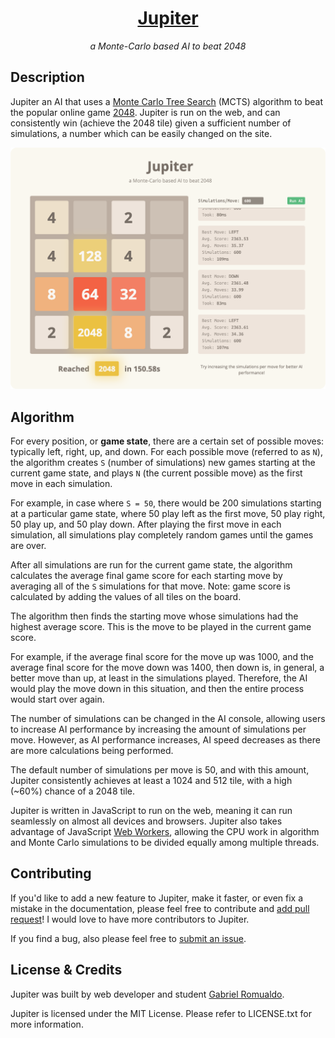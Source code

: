 <h1 align="center"><a href="https://xtrp.github.io/jupiter/">Jupiter</a></h1>
<p align="center"><em>a Monte-Carlo based AI to beat 2048</em></p>

## Description

Jupiter an AI that uses a [Monte Carlo Tree Search](https://en.wikipedia.org/wiki/Monte_Carlo_tree_search) (MCTS) algorithm to beat the popular online game [2048](https://play2048.co/). Jupiter is run on the web, and can consistently win (achieve the 2048 tile) given a sufficient number of simulations, a number which can be easily changed on the site.

![Demo Image](demo-image.png)


## Algorithm

For every position, or **game state**, there are a certain set of possible moves: typically left, right, up, and down. For each possible move (referred to as `N`), the algorithm creates `S` (number of simulations) new games starting at the current game state, and plays `N` (the current possible move) as the first move in each simulation.

For example, in case where `S = 50`, there would be 200 simulations starting at a particular game state, where 50 play left as the first move, 50 play right, 50 play up, and 50 play down. After playing the first move in each simulation, all simulations play completely random games until the games are over.

After all simulations are run for the current game state, the algorithm calculates the average final game score for each starting move by averaging all of the `S` simulations for that move. Note: game score is calculated by adding the values of all tiles on the board.

The algorithm then finds the starting move whose simulations had the highest average score. This is the move to be played in the current game score.

For example, if the average final score for the move up was 1000, and the average final score for the move down was 1400, then down is, in general, a better move than up, at least in the simulations played. Therefore, the AI would play the move down in this situation, and then the entire process would start over again.

The number of simulations can be changed in the AI console, allowing users to increase AI performance by increasing the amount of simulations per move. However, as AI performance increases, AI speed decreases as there are more calculations being performed.

The default number of simulations per move is 50, and with this amount, Jupiter consistently achieves at least a 1024 and 512 tile, with a high (~60%) chance of a 2048 tile.

Jupiter is written in JavaScript to run on the web, meaning it can run seamlessly on almost all devices and browsers. Jupiter also takes advantage of JavaScript [Web Workers](https://developer.mozilla.org/en-US/docs/Web/API/Web_Workers_API), allowing the CPU work in algorithm and Monte Carlo simulations to be divided equally among multiple threads.

## Contributing

If you'd like to add a new feature to Jupiter, make it faster, or even fix a mistake in the documentation, please feel free to contribute and [add pull request](https://github.com/xtrp/jupiter/compare)! I would love to have more contributors to Jupiter.

If you find a bug, also please feel free to [submit an issue](https://github.com/xtrp/jupiter/issues/new).

## License & Credits

Jupiter was built by web developer and student [Gabriel Romualdo](https://xtrp.io/).

Jupiter is licensed under the MIT License. Please refer to LICENSE.txt for more information.
